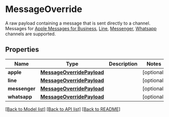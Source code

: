 # MessageOverride

A raw payload containing a message that is sent directly to a channel. Messages for [Apple Messages for Business](https://docs.smooch.io/guide/apple-business-chat/#passthrough-api), [Line](https://docs.smooch.io/guide/line/#passthrough-api), [Messenger](https://docs.smooch.io/guide/facebook-messenger/#passthrough-api), [Whatsapp](https://docs.smooch.io/guide/whatsapp/#passthrough-api) channels are supported.
## Properties
Name | Type | Description | Notes
------------ | ------------- | ------------- | -------------
**apple** | [**MessageOverridePayload**](MessageOverridePayload.md) |  | [optional] 
**line** | [**MessageOverridePayload**](MessageOverridePayload.md) |  | [optional] 
**messenger** | [**MessageOverridePayload**](MessageOverridePayload.md) |  | [optional] 
**whatsapp** | [**MessageOverridePayload**](MessageOverridePayload.md) |  | [optional] 

[[Back to Model list]](../README.md#documentation-for-models) [[Back to API list]](../README.md#documentation-for-api-endpoints) [[Back to README]](../README.md)


